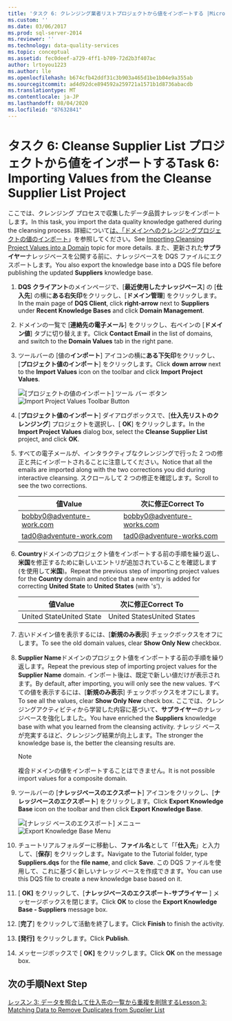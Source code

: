 ```yaml
---
title: 'タスク 6: クレンジング業者リストプロジェクトから値をインポートする |Microsoft Docs'
ms.custom: ''
ms.date: 03/06/2017
ms.prod: sql-server-2014
ms.reviewer: ''
ms.technology: data-quality-services
ms.topic: conceptual
ms.assetid: fec0deef-a729-4ff1-b709-72d2b3f407ac
author: lrtoyou1223
ms.author: lle
ms.openlocfilehash: b674cfb42ddf31c3b903a465d1be1b04e9a355ab
ms.sourcegitcommit: ad4d92dce894592a259721a1571b1d8736abacdb
ms.translationtype: MT
ms.contentlocale: ja-JP
ms.lasthandoff: 08/04/2020
ms.locfileid: "87632841"
---
```

# <a name="task-6-importing-values-from-the-cleanse-supplier-list-project"></a><span data-ttu-id="4ec62-102">タスク 6: Cleanse Supplier List プロジェクトから値をインポートする</span><span class="sxs-lookup"><span data-stu-id="4ec62-102">Task 6: Importing Values from the Cleanse Supplier List Project</span></span>
  <span data-ttu-id="4ec62-103">ここでは、クレンジング プロセスで収集したデータ品質ナレッジをインポートします。</span><span class="sxs-lookup"><span data-stu-id="4ec62-103">In this task, you import the data quality knowledge gathered during the cleansing process.</span></span> <span data-ttu-id="4ec62-104">詳細について[は、「ドメインへのクレンジングプロジェクトの値のインポート](https://msdn.microsoft.com/library/hh479581.aspx)」を参照してください。</span><span class="sxs-lookup"><span data-stu-id="4ec62-104">See [Importing Cleansing Project Values into a Domain](https://msdn.microsoft.com/library/hh479581.aspx) topic for more details.</span></span> <span data-ttu-id="4ec62-105">また、更新された**サプライヤー**ナレッジベースを公開する前に、ナレッジベースを DQS ファイルにエクスポートします。</span><span class="sxs-lookup"><span data-stu-id="4ec62-105">You also export the knowledge base into a DQS file before publishing the updated **Suppliers** knowledge base.</span></span>  
  
1.  <span data-ttu-id="4ec62-106">**DQS クライアント**のメインページで、[**最近使用したナレッジベース**] の [**仕入先**] の横に**ある右矢印**をクリックし、[**ドメイン管理**] をクリックします。</span><span class="sxs-lookup"><span data-stu-id="4ec62-106">In the main page of **DQS Client**, click **right-arrow** next to **Suppliers** under **Recent Knowledge Bases** and click **Domain Management**.</span></span>  
  
2.  <span data-ttu-id="4ec62-107">ドメインの一覧で [**連絡先の電子メール**] をクリックし、右ペインの [**ドメイン値**] タブに切り替えます。</span><span class="sxs-lookup"><span data-stu-id="4ec62-107">Click **Contact Email** in the list of domains, and switch to the **Domain Values** tab in the right pane.</span></span>  
  
3.  <span data-ttu-id="4ec62-108">ツールバーの [値の**インポート**] アイコンの横に**ある下矢印**をクリックし、[**プロジェクト値のインポート**] をクリックします。</span><span class="sxs-lookup"><span data-stu-id="4ec62-108">Click **down arrow** next to the **Import Values** icon on the toolbar and click **Import Project Values**.</span></span>  
  
     <span data-ttu-id="4ec62-109">![[プロジェクトの値のインポート] ツール バー ボタン](../../2014/tutorials/media/et-importingvaluesfromthecslistproject-01.jpg "[プロジェクトの値のインポート] ツール バー ボタン")</span><span class="sxs-lookup"><span data-stu-id="4ec62-109">![Import Project Values Toolbar Button](../../2014/tutorials/media/et-importingvaluesfromthecslistproject-01.jpg "Import Project Values Toolbar Button")</span></span>  
  
4.  <span data-ttu-id="4ec62-110">[**プロジェクト値のインポート**] ダイアログボックスで、[**仕入先リストのクレンジング**] プロジェクトを選択し、[ **OK**] をクリックします。</span><span class="sxs-lookup"><span data-stu-id="4ec62-110">In the **Import Project Values** dialog box, select the **Cleanse Supplier List** project, and click **OK**.</span></span>  
  
5.  <span data-ttu-id="4ec62-111">すべての電子メールが、インタラクティブなクレンジングで行った 2 つの修正と共にインポートされることに注意してください。</span><span class="sxs-lookup"><span data-stu-id="4ec62-111">Notice that all the emails are imported along with the two corrections you did during interactive cleansing.</span></span> <span data-ttu-id="4ec62-112">スクロールして 2 つの修正を確認します。</span><span class="sxs-lookup"><span data-stu-id="4ec62-112">Scroll to see the two corrections.</span></span>  
  
    |<span data-ttu-id="4ec62-113">値</span><span class="sxs-lookup"><span data-stu-id="4ec62-113">Value</span></span>|<span data-ttu-id="4ec62-114">次に修正</span><span class="sxs-lookup"><span data-stu-id="4ec62-114">Correct To</span></span>|  
    |-----------|----------------|  
    |bobby0@adventure-work.com|bobby0@adventure-works.com|  
    |tad0@adventure-work.com|tad0@adventure-works.com|  
  
6.  <span data-ttu-id="4ec62-115">**Country**ドメインのプロジェクト値をインポートする前の手順を繰り返し、**米国**を修正するために新しいエントリが追加されていることを確認します (を使用して**米国**)。</span><span class="sxs-lookup"><span data-stu-id="4ec62-115">Repeat the previous step of importing project values for the **Country** domain and notice that a new entry is added for correcting **United State** to **United States** (with 's').</span></span>  
  
    |<span data-ttu-id="4ec62-116">値</span><span class="sxs-lookup"><span data-stu-id="4ec62-116">Value</span></span>|<span data-ttu-id="4ec62-117">次に修正</span><span class="sxs-lookup"><span data-stu-id="4ec62-117">Correct To</span></span>|  
    |-----------|----------------|  
    |<span data-ttu-id="4ec62-118">United State</span><span class="sxs-lookup"><span data-stu-id="4ec62-118">United State</span></span>|<span data-ttu-id="4ec62-119">United States</span><span class="sxs-lookup"><span data-stu-id="4ec62-119">United States</span></span>|  
  
7.  <span data-ttu-id="4ec62-120">古いドメイン値を表示するには、[**新規のみ表示**] チェックボックスをオフにします。</span><span class="sxs-lookup"><span data-stu-id="4ec62-120">To see the old domain values, clear **Show Only New** checkbox.</span></span>  
  
8.  <span data-ttu-id="4ec62-121">**Supplier Name**ドメインのプロジェクト値をインポートする前の手順を繰り返します。</span><span class="sxs-lookup"><span data-stu-id="4ec62-121">Repeat the previous step of importing project values for the **Supplier Name** domain.</span></span> <span data-ttu-id="4ec62-122">インポート後は、既定で新しい値だけが表示されます。</span><span class="sxs-lookup"><span data-stu-id="4ec62-122">By default, after importing, you will only see the new values.</span></span> <span data-ttu-id="4ec62-123">すべての値を表示するには、[**新規のみ表示**] チェックボックスをオフにします。</span><span class="sxs-lookup"><span data-stu-id="4ec62-123">To see all the values, clear **Show Only New** check box.</span></span> <span data-ttu-id="4ec62-124">ここでは、クレンジングアクティビティから学習した内容に基づいて、**サプライヤー**のナレッジベースを強化しました。</span><span class="sxs-lookup"><span data-stu-id="4ec62-124">You have enriched the **Suppliers** knowledge base with what you learned from the cleansing activity.</span></span> <span data-ttu-id="4ec62-125">ナレッジ ベースが充実するほど、クレンジング結果が向上します。</span><span class="sxs-lookup"><span data-stu-id="4ec62-125">The stronger the knowledge base is, the better the cleansing results are.</span></span>  
  
    > [!NOTE]  
    >  <span data-ttu-id="4ec62-126">複合ドメインの値をインポートすることはできません。</span><span class="sxs-lookup"><span data-stu-id="4ec62-126">It is not possible import values for a composite domain.</span></span>  
  
9. <span data-ttu-id="4ec62-127">ツールバーの [**ナレッジベースのエクスポート**] アイコンをクリックし、[**ナレッジベースのエクスポート**] をクリックします。</span><span class="sxs-lookup"><span data-stu-id="4ec62-127">Click **Export Knowledge Base** icon on the toolbar and then click **Export Knowledge Base**.</span></span>  
  
     <span data-ttu-id="4ec62-128">![[ナレッジ ベースのエクスポート] メニュー](../../2014/tutorials/media/et-importingvaluesfromthecslistproject-02.jpg "[ナレッジ ベースのエクスポート] メニュー")</span><span class="sxs-lookup"><span data-stu-id="4ec62-128">![Export Knowledge Base Menu](../../2014/tutorials/media/et-importingvaluesfromthecslistproject-02.jpg "Export Knowledge Base Menu")</span></span>  
  
10. <span data-ttu-id="4ec62-129">チュートリアルフォルダーに移動し、**ファイル名**として「「**仕入先**」と入力して、[**保存**] をクリックします。</span><span class="sxs-lookup"><span data-stu-id="4ec62-129">Navigate to the Tutorial folder, type **Suppliers.dqs** for the **file name**, and click **Save**.</span></span> <span data-ttu-id="4ec62-130">この DQS ファイルを使用して、これに基づく新しいナレッジ ベースを作成できます。</span><span class="sxs-lookup"><span data-stu-id="4ec62-130">You can use this DQS file to create a new knowledge base based on it.</span></span>  
  
11. <span data-ttu-id="4ec62-131">[ **OK]** をクリックして、[**ナレッジベースのエクスポート-サプライヤー** ] メッセージボックスを閉じます。</span><span class="sxs-lookup"><span data-stu-id="4ec62-131">Click **OK** to close the **Export Knowledge Base - Suppliers** message box.</span></span>  
  
12. <span data-ttu-id="4ec62-132">[**完了**] をクリックして活動を終了します。</span><span class="sxs-lookup"><span data-stu-id="4ec62-132">Click **Finish** to finish the activity.</span></span>  
  
13. <span data-ttu-id="4ec62-133">**[発行]** をクリックします。</span><span class="sxs-lookup"><span data-stu-id="4ec62-133">Click **Publish**.</span></span>  
  
14. <span data-ttu-id="4ec62-134">メッセージボックスで [ **OK]** をクリックします。</span><span class="sxs-lookup"><span data-stu-id="4ec62-134">Click **OK** on the message box.</span></span>  
  
## <a name="next-step"></a><span data-ttu-id="4ec62-135">次の手順</span><span class="sxs-lookup"><span data-stu-id="4ec62-135">Next Step</span></span>  
 [<span data-ttu-id="4ec62-136">レッスン 3: データを照合して仕入先の一覧から重複を削除する</span><span class="sxs-lookup"><span data-stu-id="4ec62-136">Lesson 3: Matching Data to Remove Duplicates from Supplier List</span></span>](../../2014/tutorials/lesson-3-matching-data-to-remove-duplicates-from-supplier-list.md)  
  
  
